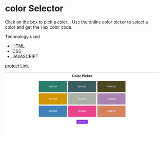# color Selector


Click on the box to pick a color...
Use the online color picker  to select a color and get the Hex color code.

Technology used

- HTML
- CSS
- JAVASCRIPT

[project Link](https://abhijs27.netlify.app)

![projectImg](projectImg.png)

